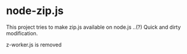 # node-zip.js

This project tries to make zip.js available on node.js ..(?)
Quick and dirty modification.

z-worker.js is removed
